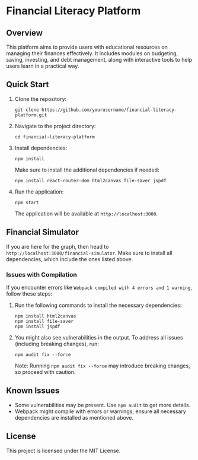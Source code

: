 # Financial Literacy Platform

## Overview

This platform aims to provide users with educational resources on managing their finances effectively. It includes modules on budgeting, saving, investing, and debt management, along with interactive tools to help users learn in a practical way.

## Quick Start

1. Clone the repository:
   ```
   git clone https://github.com/yourusername/financial-literacy-platform.git
   ```

2. Navigate to the project directory:
   ```
   cd financial-literacy-platform
   ```

3. Install dependencies:
   ```
   npm install
   ```
   Make sure to install the additional dependencies if needed:
   ```
   npm install react-router-dom html2canvas file-saver jspdf
   ```

4. Run the application:
   ```
   npm start
   ```

   The application will be available at `http://localhost:3000`.

## Financial Simulator

If you are here for the graph, then head to `http://localhost:3000/financial-simulator`. Make sure to install all dependencies, which include the ones listed above.

### Issues with Compilation

If you encounter errors like `Webpack compiled with 4 errors and 1 warning`, follow these steps:

1. Run the following commands to install the necessary dependencies:
   ```
   npm install html2canvas
   npm install file-saver
   npm install jspdf
   ```

2. You might also see vulnerabilities in the output. To address all issues (including breaking changes), run:
   ```
   npm audit fix --force
   ```

   Note: Running `npm audit fix --force` may introduce breaking changes, so proceed with caution.

## Known Issues

- Some vulnerabilities may be present. Use `npm audit` to get more details.
- Webpack might compile with errors or warnings; ensure all necessary dependencies are installed as mentioned above.

## License

This project is licensed under the MIT License.

